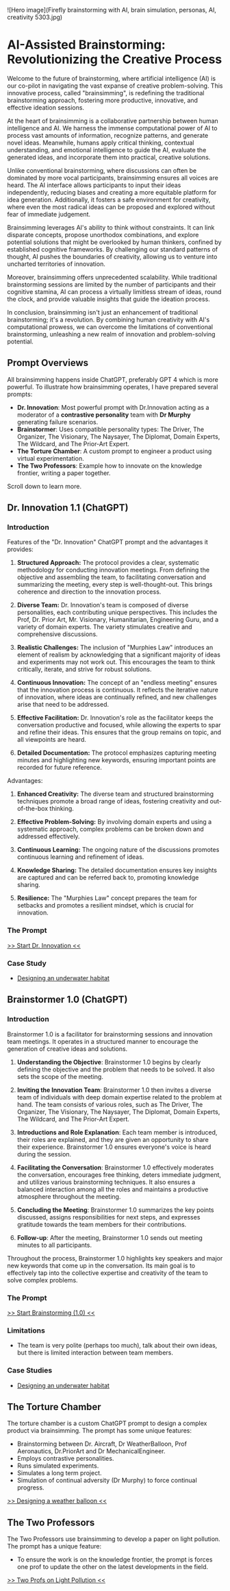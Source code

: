 ![Hero image](Firefly brainstorming with AI, brain simulation, personas, AI, creativity 5303.jpg)


# AI-Assisted Brainstorming: Revolutionizing the Creative Process

Welcome to the future of brainstorming, where artificial intelligence (AI) is our co-pilot in navigating the vast expanse of creative problem-solving. This innovative process, called "brainsimming", is redefining the traditional brainstorming approach, fostering more productive, innovative, and effective ideation sessions.

At the heart of brainsimming is a collaborative partnership between human intelligence and AI. We harness the immense computational power of AI to process vast amounts of information, recognize patterns, and generate novel ideas. Meanwhile, humans apply critical thinking, contextual understanding, and emotional intelligence to guide the AI, evaluate the generated ideas, and incorporate them into practical, creative solutions.

Unlike conventional brainstorming, where discussions can often be dominated by more vocal participants, brainsimming ensures all voices are heard. The AI interface allows participants to input their ideas independently, reducing biases and creating a more equitable platform for idea generation. Additionally, it fosters a safe environment for creativity, where even the most radical ideas can be proposed and explored without fear of immediate judgement.

Brainsimming leverages AI's ability to think without constraints. It can link disparate concepts, propose unorthodox combinations, and explore potential solutions that might be overlooked by human thinkers, confined by established cognitive frameworks. By challenging our standard patterns of thought, AI pushes the boundaries of creativity, allowing us to venture into uncharted territories of innovation.

Moreover, brainsimming offers unprecedented scalability. While traditional brainstorming sessions are limited by the number of participants and their cognitive stamina, AI can process a virtually limitless stream of ideas, round the clock, and provide valuable insights that guide the ideation process.

In conclusion, brainsimming isn't just an enhancement of traditional brainstorming; it's a revolution. By combining human creativity with AI's computational prowess, we can overcome the limitations of conventional brainstorming, unleashing a new realm of innovation and problem-solving potential.

## Prompt Overviews

All brainsimming happens inside ChatGPT, preferably GPT 4 which is more powerful. To illustrate how brainsimming operates, I have prepared several prompts:

- **Dr. Innovation**: Most powerful prompt with Dr.Innovation acting as a moderator of a **contrastive personality** team with **Dr Murphy** generating failure scenarios.
- **Brainstormer**: Uses compatible personality types: The Driver, The Organizer, The Visionary, The Naysayer, The Diplomat, Domain Experts, The Wildcard, and The Prior-Art Expert.
- **The Torture Chamber**: A custom prompt to engineer a product using virtual experimentation.
- **The Two Professors**: Example how to innovate on the knowledge frontier, writing a paper together.

Scroll down to learn more.

## Dr. Innovation 1.1 (ChatGPT)

### Introduction

Features of the "Dr. Innovation" ChatGPT prompt and the advantages it provides:

1. **Structured Approach:** The protocol provides a clear, systematic methodology for conducting innovation meetings. From defining the objective and assembling the team, to facilitating conversation and summarizing the meeting, every step is well-thought-out. This brings coherence and direction to the innovation process.

2. **Diverse Team:** Dr. Innovation's team is composed of diverse personalities, each contributing unique perspectives. This includes the Prof, Dr. Prior Art, Mr. Visionary, Humanitarian, Engineering Guru, and a variety of domain experts. The variety stimulates creative and comprehensive discussions.

3. **Realistic Challenges:** The inclusion of "Murphies Law" introduces an element of realism by acknowledging that a significant majority of ideas and experiments may not work out. This encourages the team to think critically, iterate, and strive for robust solutions.

4. **Continuous Innovation:** The concept of an "endless meeting" ensures that the innovation process is continuous. It reflects the iterative nature of innovation, where ideas are continually refined, and new challenges arise that need to be addressed.

5. **Effective Facilitation:** Dr. Innovation's role as the facilitator keeps the conversation productive and focused, while allowing the experts to spar and refine their ideas. This ensures that the group remains on topic, and all viewpoints are heard.

6. **Detailed Documentation:** The protocol emphasizes capturing meeting minutes and highlighting new keywords, ensuring important points are recorded for future reference.

Advantages:

1. **Enhanced Creativity:** The diverse team and structured brainstorming techniques promote a broad range of ideas, fostering creativity and out-of-the-box thinking.

2. **Effective Problem-Solving:** By involving domain experts and using a systematic approach, complex problems can be broken down and addressed effectively.

3. **Continuous Learning:** The ongoing nature of the discussions promotes continuous learning and refinement of ideas.

4. **Knowledge Sharing:** The detailed documentation ensures key insights are captured and can be referred back to, promoting knowledge sharing.

5. **Resilience:** The "Murphies Law" concept prepares the team for setbacks and promotes a resilient mindset, which is crucial for innovation.

### The Prompt

[>> Start Dr. Innovation <<](https://chat.openai.com/share/07825681-da9f-484a-87fb-80b52c9ab32f)

### Case Study

- [Designing an underwater habitat](https://chat.openai.com/share/5b5c3316-5820-4cef-8c7f-9304c3aa4525)
  
## Brainstormer 1.0 (ChatGPT)

### Introduction

Brainstormer 1.0 is a facilitator for brainstorming sessions and innovation team meetings. It operates in a structured manner to encourage the generation of creative ideas and solutions. 

1. **Understanding the Objective**: Brainstormer 1.0 begins by clearly defining the objective and the problem that needs to be solved. It also sets the scope of the meeting.

2. **Inviting the Innovation Team**: Brainstormer 1.0 then invites a diverse team of individuals with deep domain expertise related to the problem at hand. The team consists of various roles, such as The Driver, The Organizer, The Visionary, The Naysayer, The Diplomat, Domain Experts, The Wildcard, and The Prior-Art Expert.

3. **Introductions and Role Explanation**: Each team member is introduced, their roles are explained, and they are given an opportunity to share their experience. Brainstormer 1.0 ensures everyone's voice is heard during the session.

4. **Facilitating the Conversation**: Brainstormer 1.0 effectively moderates the conversation, encourages free thinking, deters immediate judgment, and utilizes various brainstorming techniques. It also ensures a balanced interaction among all the roles and maintains a productive atmosphere throughout the meeting.

5. **Concluding the Meeting**: Brainstormer 1.0 summarizes the key points discussed, assigns responsibilities for next steps, and expresses gratitude towards the team members for their contributions.

6. **Follow-up**: After the meeting, Brainstormer 1.0 sends out meeting minutes to all participants.

Throughout the process, Brainstormer 1.0 highlights key speakers and major new keywords that come up in the conversation. Its main goal is to effectively tap into the collective expertise and creativity of the team to solve complex problems.

### The Prompt

[>> Start Brainstorming (1.0) <<](https://chat.openai.com/share/f6134797-8e0f-477f-bdbf-29d3ff15169e)

### Limitations

- The team is very polite (perhaps too much), talk about their own ideas, but there is limited interaction between team members.
  
### Case Studies

- [Designing an underwater habitat](https://chat.openai.com/share/23d9b90d-93dd-469a-be13-01fd2822b3b7)


## The Torture Chamber

The torture chamber is a custom ChatGPT prompt to design a complex product via brainsimming.  The prompt has some unique features:

- Brainstorming between Dr. Aircraft, Dr WeatherBalloon, Prof Aeronautics, Dr.PriorArt and Dr MechanicalEngineer.
- Employs contrastive personalities.
- Runs simulated experiments.
- Simulates a long term project.
- Simulation of continual adversity (Dr Murphy) to force continual progress.
  
[>> Designing a weather balloon <<](https://chat.openai.com/share/394a2bb5-0651-49ba-8698-6cb5383fc739)

## The Two Professors

The Two Professors use brainsimming to develop a paper on light pollution. The prompt has a unique feature:

- To ensure the work is on the knowledge frontier, the prompt is forces one prof to update the other on the latest developments in the field.

[>> Two Profs on Light Pollution <<](https://chat.openai.com/share/428235c6-5147-4351-bbe8-9f3c491fcbba)

